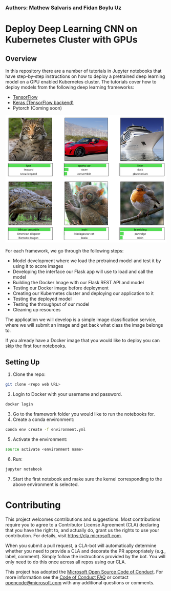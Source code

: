 ### Authors: Mathew Salvaris and Fidan Boylu Uz

# Deploy Deep Learning CNN on Kubernetes Cluster with GPUs
## Overview
In this repository there are a number of tutorials in Jupyter notebooks that have step-by-step instructions on how to deploy a pretrained deep learning model on a GPU enabled Kubernetes cluster. The tutorials cover how to deploy models from the following deep learning frameworks:
* [TensorFlow](Tensorflow)
* [Keras (TensorFlow backend)](Keras_Tensorflow)
* Pytorch (Coming soon)

![alt text](static/example.png "Example Classification")
 
 For each framework, we go through the following steps:
 * Model development where we load the pretrained model and test it by using it to score images
 * Developing the interface our Flask app will use to load and call the model
 * Building the Docker Image with our Flask REST API and model
 * Testing our Docker image before deployment
 * Creating our Kubernetes cluster and deploying our application to it
 * Testing the deployed model
 * Testing the throughput of our model
 * Cleaning up resources
 
The application we will develop is a simple image classification service, where we will submit an image and get back what class the image belongs to. 

If you already have a Docker image that you would like to deploy you can skip the first four notebooks.

## Setting Up
1. Clone the repo:
```bash
git clone <repo web URL>
```
2. Login to Docker with your username and password.
```bash
docker login
```
3. Go to the framework folder you would like to run the notebooks for.
4. Create a conda environment:
 ```bash
 conda env create -f environment.yml
 ```
5.  Activate the environment:
 ```bash 
 source activate <environment name>
 ```
6. Run:
```bash
jupyter notebook
```
7. Start the first notebook and make sure the kernel corresponding to the above environment is selected.

# Contributing

This project welcomes contributions and suggestions.  Most contributions require you to agree to a Contributor License Agreement (CLA) declaring that you have the right to, and actually do, grant us the rights to use your contribution. For details, visit https://cla.microsoft.com.

When you submit a pull request, a CLA-bot will automatically determine whether you need to provide a CLA and decorate the PR appropriately (e.g., label, comment). Simply follow the instructions provided by the bot. You will only need to do this once across all repos using our CLA.

This project has adopted the [Microsoft Open Source Code of Conduct](https://opensource.microsoft.com/codeofconduct/).
For more information see the [Code of Conduct FAQ](https://opensource.microsoft.com/codeofconduct/faq/) or
contact [opencode@microsoft.com](mailto:opencode@microsoft.com) with any additional questions or comments.

